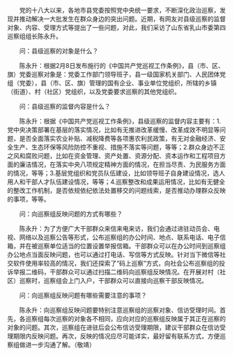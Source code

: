 　　党的十八大以来，各地市县党委按照党中央统一要求，不断深化政治巡察，发现并推动解决一大批发生在群众身边的突出问题。近期，有网友对县级巡察的监督对象、内容、受理方式等提出了一些问题，对此，我们采访了山东省乳山市委第四巡察组组长陈永升。

　　问：县级巡察的对象是什么？

　　陈永升：根据2月8日发布施行的《中国共产党巡视工作条例》，县（市、区、旗）党委巡察对象是：党委工作部门领导班子，县一级国家机关部门、人民团体党组（党委），县（市、区、旗）管理的国有企业、事业单位党组织，所辖的乡镇（街道）、村（社区）党组织，以及党委要求巡察的其他党组织。

　　问：县级巡察的监督内容是什么？

　　陈永升：根据《中国共产党巡视工作条例》，县级巡察的监督内容主要有：1.党中央决策部署在基层的落实情况，比如有无推进改革缓慢、改革成效不明显等问题，是否全面落实农业补贴、减税降费等各项惠农利民政策，有无对金融经济、安全生产、生态环保等风险防控不重视、措施不落实等问题，等等；2.群众身边不正之风和腐败问题，比如在资金管理、资产处置、资源分配、资本运作和工程项目方面的廉洁情况，在落实中央八项规定精神方面的情况，在担当尽责、为民服务方面的情况，等等；3.基层党组织和党员队伍建设，比如领导班子自身建设情况，选人用人和干部人才队伍建设情况，等等；4.巡察整改和成果运用情况，比如有无健全的整改工作机制，是否依规依纪依法处置移交的问题线索，是否推动办理群众反映的事项，等等。

　　问：向巡察组反映问题的方式有哪些？

　　陈永升：为了方便广大干部群众来信来电来访，我们会通过进驻动员会、电视、网络以及巡察公告等形式，公布巡察组的办公时间、地点、联系电话、电子信箱，并在被巡察单位适当的位置设置举报信箱。干部群众可以在办公时间到巡察组办公地点当面反映问题，也可以通过打电话、写信等方式反映。针对当下微信等社交软件使用率较高的情况，我们还探索了“码上巡察”方式，向社会公布巡察组的投诉举报二维码，干部群众可以通过扫描二维码向巡察组反映情况。在开展对村（社区）巡察时，巡察组会上门入户，干部群众可以直接向巡察干部反映情况。

　　问：向巡察组反映问题有哪些需要注意的事项？

　　陈永升：向巡察组反映问题要特别注意巡察组的巡察对象、信访受理时间。首先，各巡察组每次巡察的对象各不相同，应向对应的巡察组反映属于其正在巡察的对象的问题。其次，巡察组在进驻后会公布信访受理期限，建议干部群众在信访受理期限内反映问题。再次，反映的情况应尽可能详实，最好留有联系方式，方便巡察组做进一步沟通了解。（敬靖）